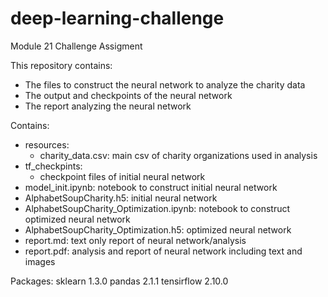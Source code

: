 # deep-learning-challenge
Module 21 Challenge Assigment

This repository contains:
- The files to construct the neural network to analyze the charity data
- The output and checkpoints of the neural network
- The report analyzing the neural network

Contains:
- resources:
    - charity_data.csv: main csv of charity organizations used in analysis
- tf_checkpints:
    - checkpoint files of initial neural network
- model_init.ipynb: notebook to construct initial neural network
- AlphabetSoupCharity.h5: initial neural network
- AlphabetSoupCharity_Optimization.ipynb: notebook to construct optimized neural network
- AlphabetSoupCharity_Optimization.h5: optimized neural network
- report.md: text only report of neural network/analysis
- report.pdf: analysis and report of neural network including text and images

Packages:
sklearn 1.3.0
pandas 2.1.1
tensirflow 2.10.0
